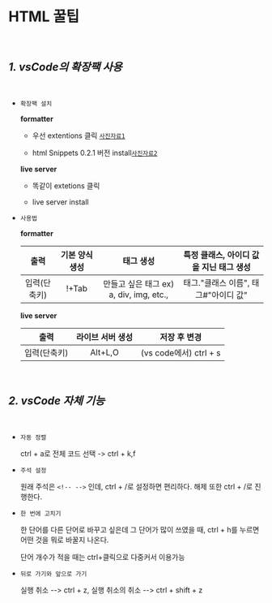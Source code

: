 # HTML 꿀팁 

<br/>

## _1. vsCode의 확장팩 사용_

<br/>

* `확장팩 설치`
  
  __formatter__
  
  * 우선 extentions 클릭 [`사진자료1`](https://user-images.githubusercontent.com/63662808/88351867-c0b18480-cd92-11ea-8d45-1e2d64845c31.png)
  
  
  * html Snippets 0.2.1 버전 install[`사진자료2`](https://user-images.githubusercontent.com/63662808/88351927-f9e9f480-cd92-11ea-97e1-447c9bcfc0f5.png)
  
  __live server__
  
  * 똑같이 extetions 클릭
  
  * live server install
  
  
 * `사용법`
 
    __formatter__
  
    |출력          | 기본 양식 생성 | 태그 생성                | 특정 클래스, 아이디 값을 지닌 태그 생성|
    |:-------------:|:---------------:|:-------------------------:|:--------------------------------------:|
    |입력(단축키)  | !+Tab         | 만들고 싶은 태그 ex) a, div, img, etc.,   | 태그."클래스 이름", 태그#"아이디 값"  |
  
    __live server__
  

    |출력          | 라이브 서버 생성 | 저장 후 변경                | 
    |:-------------:|:---------------:|:-------------------------:|
    |입력(단축키)  | Alt+L,O        | (vs code에서) ctrl + s  | 
  
  <br/>
  
 
## _2. vsCode 자체 기능_

<br/>

* `자동 정렬`

  ctrl + a로 전체 코드 선택 -> ctrl + k,f

* `주석 설정`

  원래 주석은 `<!-- -->` 인데, ctrl + /로 설정하면 편리하다. 해제 또한 ctrl + /로 진행한다.

* `한 번에 고치기`

  한 단어를 다른 단어로 바꾸고 싶은데 그 단어가 많이 쓰였을 때, ctrl + h를 누르면 어떤 것을 뭐로 바꿀지 나온다.
  
  단어 개수가 적을 때는 ctrl+클릭으로 다중커서 이용가능
  
* `뒤로 가기와 앞으로 가기`

  실행 취소 --> ctrl + z, 실행 취소의 취소 --> ctrl + shift + z
